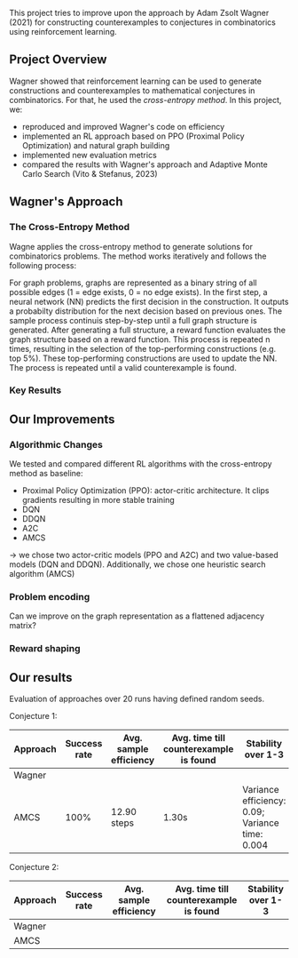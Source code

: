 This project tries to improve upon the approach by Adam Zsolt Wagner (2021) for constructing counterexamples to conjectures in combinatorics using reinforcement learning.

## Project Overview

Wagner showed that reinforcement learning can be used to generate constructions and counterexamples to mathematical conjectures in combinatorics.
For that, he used the *cross-entropy method*. 
In this project, we:

- reproduced and improved Wagner's code on efficiency
- implemented an RL approach based on PPO (Proximal Policy Optimization) and natural graph building
- implemented new evaluation metrics
- compared the results with Wagner's approach and Adaptive Monte Carlo Search (Vito & Stefanus, 2023)

## Wagner's Approach

### The Cross-Entropy Method
Wagne applies the cross-entropy method to generate solutions for combinatorics problems.
The method works iteratively and follows the following process:

For graph problems, graphs are represented as a binary string of all possible edges (1 = edge exists, 0 = no edge exists).
In the first step, a neural network (NN) predicts the first decision in the construction.
It outputs a probabilty distribution for the next decision based on previous ones. 
The sample process continuis step-by-step until a full graph structure is generated.
After generating a full structure, a reward function evaluates the graph structure based on a reward function.
This process is repeated n times, resulting in the selection of the top-performing constructions (e.g. top 5%).
These top-performing constructions are used to update the NN.
The process is repeated until a valid counterexample is found.

### Key Results

## Our Improvements

### Algorithmic Changes

We tested and compared different RL algorithms with the cross-entropy method as baseline:

- Proximal Policy Optimization (PPO): actor-critic architecture. It clips gradients resulting in more stable training
- DQN
- DDQN
- A2C
- AMCS

-> we chose two actor-critic models (PPO and A2C) and two value-based models (DQN and DDQN). Additionally, we chose one heuristic search algorithm (AMCS)

### Problem encoding
Can we improve on the graph representation as a flattened adjacency matrix?

### Reward shaping

## Our results

Evaluation of approaches over 20 runs having defined random seeds.

Conjecture 1:

| Approach | Success rate | Avg. sample efficiency | Avg. time till counterexample is found | Stability over 1-3 |
|-------------|-------------|-------------|-------------|-------------|
| Wagner | | | | 
| AMCS | 100% | 12.90 steps | 1.30s | Variance efficiency: 0.09; Variance time: 0.004 |

Conjecture 2: 

| Approach | Success rate | Avg. sample efficiency | Avg. time till counterexample is found | Stability over 1-3 |
|-------------|-------------|-------------|-------------|-------------|
| Wagner | | | | |
| AMCS | | | | |


